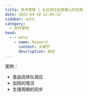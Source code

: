 ```yaml
---
title: 技术管理 | 从众效应在管理上的应用
date: 2023-04-18 22:04:32
sidebar: auto
category: 
  - 软件架构
head:
  - - meta
    - name: keyword
      content: 关键字
      description: 描述
---
```



案例：

- 食品店排队效应
- 加班的情况
- 生理周期的同步
